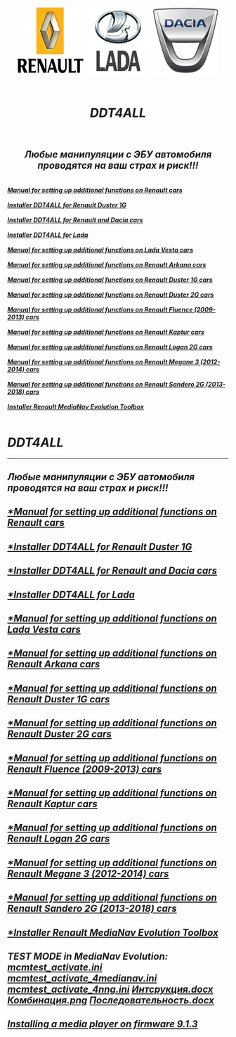  <br/>
<p align="center">
<img src="./Renault_Logo.png" width="150" height="150"/> <img src="./Lada_Logo.png" width="150" height="150"/> <img src="./Dacia_Logo.png" width="150" height="150"/>
</p><br/>
<h1 align="Center"><i>DDT4ALL</i></h1>
 <br/>
<h2 align="Center"><i>Любые манипуляции с ЭБУ автомобиля проводятся на ваш страх и риск!!!</i></h2>
 <br/>
<i> <a href="..."><b>Manual for setting up additional functions on Renault cars</b></a><br/><i/>
 <br/>
<i> <a href="..."><b>Installer DDT4ALL for Renault Duster 1G</b></a><br/><i/>
 <br/>
<i> <a href="..."><b>Installer DDT4ALL for Renault and Dacia cars</b></a><br/><i/>
 <br/>
<i> <a href="..."><b>Installer DDT4ALL for Lada</b></a><br/><i/>
 <br/>
<i> <a href="..."><b>Manual for setting up additional functions on Lada Vesta cars</b></a><br/><i/>
 <br/>
<i> <a href="..."><b>Manual for setting up additional functions on Renault Arkana cars</b></a><br/><i/>
 <br/>
<i> <a href="..."><b>Manual for setting up additional functions on Renault Duster 1G cars</b></a><br/><i/>
 <br/>
<i> <a href="..."><b>Manual for setting up additional functions on Renault Duster 2G cars</b></a><br/><i/>
 <br/>
<i> <a href="..."><b>Manual for setting up additional functions on Renault Fluence (2009-2013) cars</b></a><br/><i/>
 <br/>
<i> <a href="..."><b>Manual for setting up additional functions on Renault Kaptur cars</b></a><br/><i/>
 <br/>
<i> <a href="..."><b>Manual for setting up additional functions on Renault Logan 2G cars</b></a><br/><i/>
 <br/>
<i> <a href="..."><b>Manual for setting up additional functions on Renault Megane 3 (2012-2014) cars</b></a><br/><i/>
 <br/>
<i> <a href="..."><b>Manual for setting up additional functions on Renault Sandero 2G (2013-2018) cars</b></a><br/><i/>
 <br/>
<i> <a href="..."><b>Installer Renault MediaNav Evolution Toolbox</b></a><br/><i/>
 <br/>





























# DDT4ALL
-----------------------------------------------------------------------------------------------------------------------------------------------------------
Любые манипуляции с ЭБУ автомобиля проводятся на ваш страх и риск!!!
-----------------------------------------------------------------------------------------------------------------------------------------------------------
[*Manual for setting up additional functions on Renault cars](https://github.com/dimoroz772/DDT4ALL/blob/DDT4ALL/Option%20cache%20Renault%20russe.docx)
-----------------------------------------------------------------------------------------------------------------------------------------------------------
[*Installer DDT4ALL for Renault Duster 1G](https://github.com/dimoroz772/DDT4ALL/releases/tag/Renault_Duster_1G)
-----------------------------------------------------------------------------------------------------------------------------------------------------------
[*Installer DDT4ALL for Renault and Dacia cars](https://github.com/dimoroz772/DDT4ALL/releases/tag/Renault_and_Dacia_cars)
-----------------------------------------------------------------------------------------------------------------------------------------------------------
[*Installer DDT4ALL for Lada](https://github.com/dimoroz772/DDT4ALL/releases/tag/Lada)
-----------------------------------------------------------------------------------------------------------------------------------------------------------
[*Manual for setting up additional functions on Lada Vesta cars](https://github.com/dimoroz772/DDT4ALL/blob/DDT4ALL/Lada_Vesta.docx)
-----------------------------------------------------------------------------------------------------------------------------------------------------------
[*Manual for setting up additional functions on Renault Arkana cars](https://github.com/dimoroz772/DDT4ALL/blob/DDT4ALL/Renault_Arkana.docx)
-----------------------------------------------------------------------------------------------------------------------------------------------------------
[*Manual for setting up additional functions on Renault Duster 1G cars](https://github.com/dimoroz772/DDT4ALL/blob/DDT4ALL/RD1G.docx)
-----------------------------------------------------------------------------------------------------------------------------------------------------------
[*Manual for setting up additional functions on Renault Duster 2G cars](https://github.com/dimoroz772/DDT4ALL/blob/DDT4ALL/RD2G.docx)
-----------------------------------------------------------------------------------------------------------------------------------------------------------
[*Manual for setting up additional functions on Renault Fluence (2009-2013) cars](https://github.com/dimoroz772/DDT4ALL/blob/DDT4ALL/RF.docx)
-----------------------------------------------------------------------------------------------------------------------------------------------------------
[*Manual for setting up additional functions on Renault Kaptur cars](https://github.com/dimoroz772/DDT4ALL/blob/DDT4ALL/RK.docx)
-----------------------------------------------------------------------------------------------------------------------------------------------------------
[*Manual for setting up additional functions on Renault Logan 2G cars](https://github.com/dimoroz772/DDT4ALL/blob/DDT4ALL/Renault_Logan_2G.docx)
-----------------------------------------------------------------------------------------------------------------------------------------------------------
[*Manual for setting up additional functions on Renault Megane 3 (2012-2014) cars](https://github.com/dimoroz772/DDT4ALL/blob/DDT4ALL/RM.docx)
-----------------------------------------------------------------------------------------------------------------------------------------------------------
[*Manual for setting up additional functions on Renault Sandero 2G (2013-2018) cars](https://github.com/dimoroz772/DDT4ALL/blob/DDT4ALL/RS.docx)
-----------------------------------------------------------------------------------------------------------------------------------------------------------
[*Installer Renault MediaNav Evolution Toolbox](https://github.com/dimoroz772/DDT4ALL/releases/tag/Renault_MediaNav_Toolbox_Evolution)
-----------------------------------------------------------------------------------------------------------------------------------------------------------
TEST MODE in MediaNav Evolution: 
[mcmtest_activate.ini](https://github.com/dimoroz772/DDT4ALL/blob/DDT4ALL/mcmtest_activate.ini)
[mcmtest_activate_4medianav.ini](https://github.com/dimoroz772/DDT4ALL/blob/DDT4ALL/mcmtest_activate_4medianav.ini)
[mcmtest_activate_4nng.ini](https://github.com/dimoroz772/DDT4ALL/blob/DDT4ALL/mcmtest_activate_4nng.ini)
[Интсрукция.docx](https://github.com/dimoroz772/DDT4ALL/blob/DDT4ALL/%D0%98%D0%BD%D1%81%D1%82%D1%80%D1%83%D0%BA%D1%86%D0%B8%D1%8F.docx)
[Комбинация.png](https://github.com/dimoroz772/DDT4ALL/blob/DDT4ALL/%D0%9A%D0%BE%D0%BC%D0%B1%D0%B8%D0%BD%D0%B0%D1%86%D0%B8%D1%8F.png)
[Последовательность.docx](https://github.com/dimoroz772/DDT4ALL/blob/DDT4ALL/%D0%9F%D0%BE%D1%81%D0%BB%D0%B5%D0%B4%D0%BE%D0%B2%D0%B0%D1%82%D0%B5%D0%BB%D1%8C%D0%BD%D0%BE%D1%81%D1%82%D1%8C.docx)
-----------------------------------------------------------------------------------------------------------------------------------------------------------
[Installing a media player on firmware 9.1.3](https://github.com/dimoroz772/DDT4ALL/blob/DDT4ALL/upgrade.lgu)
-----------------------------------------------------------------------------------------------------------------------------------------------------------
